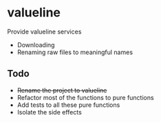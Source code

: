 # valueline

Provide valueline services
* Downloading
* Renaming raw files to meaningful names

## Todo

* ~~Rename the project to valueline~~
* Refactor most of the functions to pure functions
* Add tests to all these pure functions
* Isolate the side effects
